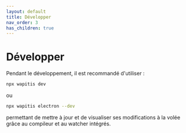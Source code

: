 ```yaml
---
layout: default
title: Développer
nav_order: 3
has_children: true
---
```


# Développer

Pendant le développement, il est recommandé d'utiliser :

```bash
npx wapitis dev
```

ou

```bash
npx wapitis electron --dev
```

permettant de mettre à jour et de visualiser ses modifications à la volée grâce au compileur et au watcher intégrés.